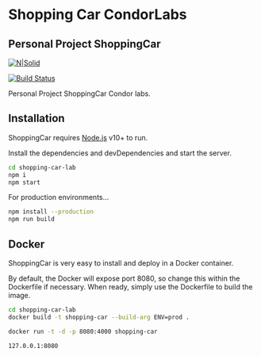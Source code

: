 # Shopping Car CondorLabs
## Personal Project ShoppingCar 

[![N|Solid](https://c.na211.content.force.com/servlet/servlet.ImageServer?id=0150h0000056P9rAAE&oid=00DE0000000c48tMAA)](https://condorlabs.io)

[![Build Status](https://travis-ci.org/joemccann/dillinger.svg?branch=master)](https://condorlabs.io)

Personal Project ShoppingCar Condor labs.

## Installation

ShoppingCar requires [Node.js](https://nodejs.org/) v10+ to run.

Install the dependencies and devDependencies and start the server.

```sh
cd shopping-car-lab
npm i
npm start
```

For production environments...

```sh
npm install --production
npm run build
```

## Docker

ShoppingCar is very easy to install and deploy in a Docker container.

By default, the Docker will expose port 8080, so change this within the
Dockerfile if necessary. When ready, simply use the Dockerfile to
build the image.

```sh
cd shopping-car-lab
docker build -t shopping-car --build-arg ENV=prod .
```
```sh
docker run -t -d -p 8080:4000 shopping-car
```

```sh
127.0.0.1:8080
```
